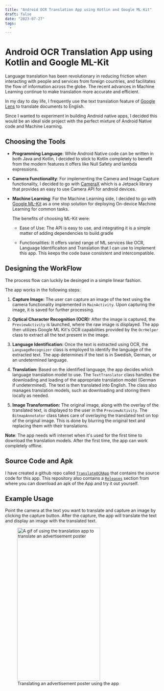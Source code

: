 ```yaml
---
title: "Android OCR Translation App using Kotlin and Google ML-Kit"
draft: false
date: "2023-07-27"
tags:
  - 
---
```

#  Android OCR Translation App using Kotlin and Google ML-Kit
Language translation has been revolutionary in reducing friction when interacting with people and services from foreign countries, and facilitates the flow of information across the globe. The recent advances in Machine Learning continue to make translation more accurate and efficient.

In my day to day life, I frequently use the text translation feature of [Google Lens](https://lens.google/) to translate documents to English.

Since I wanted to experiment in building Android native apps, I decided this would be an ideal side project with the perfect mixture of Android Native code and Machine Learning.

## Choosing the Tools

- **Programming Language**: While Android Native code can be written in both Java and Kotlin, I decided to stick to Kotlin completely to benefit from the modern features it offers like Null Safety and lambda expressions.

- **Camera Functionality**: For implementing the Camera and Image Capture functionality, I decided to go with [CameraX](https://developer.android.com/training/camerax) which is a Jetpack library that provides an easy to use Camera API for android devices.

- **Machine Learning**: For the Machine Learning side, I decided to go with [Google ML-Kit](https://developers.google.com/ml-kit) as a one stop solution for deploying On-device Machine Learning for common tasks. 

    The benefits of choosing ML-Kit were:

    - Ease of Use: The API is easy to use, and integrating it is a simple matter of adding dependencies to build.gradle

    - Functionalities: It offers varied range of ML services like OCR, Language Identificaiton and Translation that I can use to implement this app. This keeps the code base consistent and intercompatible.

## Designing the WorkFlow

The process flow can luckily be desinged in a simple linear fashion. 

The app works in the following steps:

1. **Capture Image:** The user can capture an image of the text using the camera functionality implemented in `MainActivity`. Upon capturing the image, it is saved for further processing.

2. **Optical Character Recognition (OCR):** After the image is captured, the `PreviewActivity` is launched, where the raw image is displayed. The app then utilizes Google ML Kit's OCR capabilities provided by the `OcrHelper` class to extract all the text present in the image.

3. **Language Identification:** Once the text is extracted using OCR, the `LanguageRecognizer` class is employed to identify the language of the extracted text. The app determines if the text is in Swedish, German, or an undetermined language.

4. **Translation:** Based on the identified language, the app decides which language translation model to use. The `TextTranslator` class handles the downloading and loading of the appropriate translation model (German if undetermined). The text is then translated into English. The class also manages translation models, such as downloading and storing them locally as needed.

5. **Image Transformation:** The original image, along with the overlay of the translated text, is displayed to the user in the `PreviewActivity`. The `BitmapAnnotator` class takes care of overlaying the translated text on top of the original image. This is done by blurring the original text and replacing them with their translations.

**Note**: The app needs wifi internet when it's used for the first time to download the translation models. After the first time, the app can work completely offline.

## Source Code and Apk

I have created a github repo called [`TranslateOCRApp`](https://github.com/jayeshmahapatra/TranslateOCRApp) that contains the source code for this app. This repository also contains a [`Releases`](https://github.com/jayeshmahapatra/TranslateOCRApp/releases) section from where you can download an apk of the App and try it out yourself.

## Example Usage

Point the camera at the text you want to translate and capture an image by clicking the capture button. After the capture, the app will translate the text and display an image with the translated text.

<figure>
    <img src="/media/2023-07-27-translation-app/translation_app_example_use.gif"
         alt="A gif of using the translation app to translate an advertisement poster"
         width = "270"
         height = "500">
    <figcaption>Translating an advertisement poster using the app</figcaption>
</figure>






